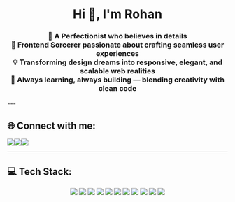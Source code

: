 <h1 align="center">Hi 👋, I'm Rohan</h1>
<h3 align="center">
 🎨 A Perfectionist who believes in details <br/>
 🚀 Frontend Sorcerer passionate about crafting seamless user experiences <br/>
 💡 Transforming design dreams into responsive, elegant, and scalable web realities <br/>
 🌱 Always learning, always building — blending creativity with clean code
</h3>
---

## 🌐 Connect with me:

<div style="display: flex; justify-content: flex-start; flex-wrap: wrap; gap: 15 px;">
  <a href="https://www.instagram.com/_rohansalunkhe?igsh=MXU2NGMwMzl3MW5pcw==">
    <img src="https://img.shields.io/badge/Instagram-%23E4405F.svg?logo=Instagram&logoColor=white" />
  </a>
  <a href="https://x.com/_Rohan_Salunkhe?t=x5eqkEy7mav-tc2Vn2bpxw&s=09">
    <img src="https://img.shields.io/badge/X-%23000000.svg?logo=X&logoColor=white" />
  </a>
  <a href="https://www.linkedin.com/in/rohan-salunkhe-6a4b68262/">
    <img src="https://img.shields.io/badge/LinkedIn-%230077B5.svg?logo=linkedin&logoColor=white" />
  </a>
</div>



---

## 💻 Tech Stack:

<p align="center">
  <img src="https://img.shields.io/badge/c-%2300599C.svg?style=for-the-badge&logo=c&logoColor=white" />
  <img src="https://img.shields.io/badge/c++-%2300599C.svg?style=for-the-badge&logo=c%2B%2B&logoColor=white" />
  <img src="https://img.shields.io/badge/java-%23ED8B00.svg?style=for-the-badge&logo=openjdk&logoColor=white" />
  <img src="https://img.shields.io/badge/python-3670A0?style=for-the-badge&logo=python&logoColor=ffdd54" />
  <img src="https://img.shields.io/badge/javascript-%23323330.svg?style=for-the-badge&logo=javascript&logoColor=%23F7DF1E" />
  <img src="https://img.shields.io/badge/html5-%23E34F26.svg?style=for-the-badge&logo=html5&logoColor=white" />
  <img src="https://img.shields.io/badge/css3-%231572B6.svg?style=for-the-badge&logo=css3&logoColor=white" />
  <img src="https://img.shields.io/badge/react-%2320232a.svg?style=for-the-badge&logo=react&logoColor=%2361DAFB" />
  <img src="https://img.shields.io/badge/node.js-6DA55F?style=for-the-badge&logo=node.js&logoColor=white" />
  <img src="https://img.shields.io/badge/express.js-%23404d59.svg?style=for-the-badge&logo=express&logoColor=%2361DAFB" />
  <img src="https://img.shields.io/badge/postgresql-%23336791.svg?style=for-the-badge&logo=postgresql&logoColor=white" />
</p>
